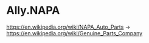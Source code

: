 # Ally.NAPA
https://en.wikipedia.org/wiki/NAPA_Auto_Parts -> https://en.wikipedia.org/wiki/Genuine_Parts_Company
